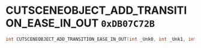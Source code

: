 # CUTSCENEOBJECT_ADD_TRANSITION_EASE_IN_OUT `0xDB07C72B`

```cpp
int CUTSCENEOBJECT_ADD_TRANSITION_EASE_IN_OUT(int _Unk0, int _Unk1, int _Unk2, int _Unk3, int _Unk4, int _Unk5);
```